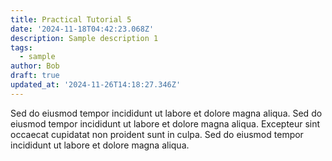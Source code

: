 ```yaml
---
title: Practical Tutorial 5
date: '2024-11-18T04:42:23.068Z'
description: Sample description 1
tags:
  - sample
author: Bob
draft: true
updated_at: '2024-11-26T14:18:27.346Z'
---
```


Sed do eiusmod tempor incididunt ut labore et dolore magna aliqua.
Sed do eiusmod tempor incididunt ut labore et dolore magna aliqua.
Excepteur sint occaecat cupidatat non proident sunt in culpa.
Sed do eiusmod tempor incididunt ut labore et dolore magna aliqua.
